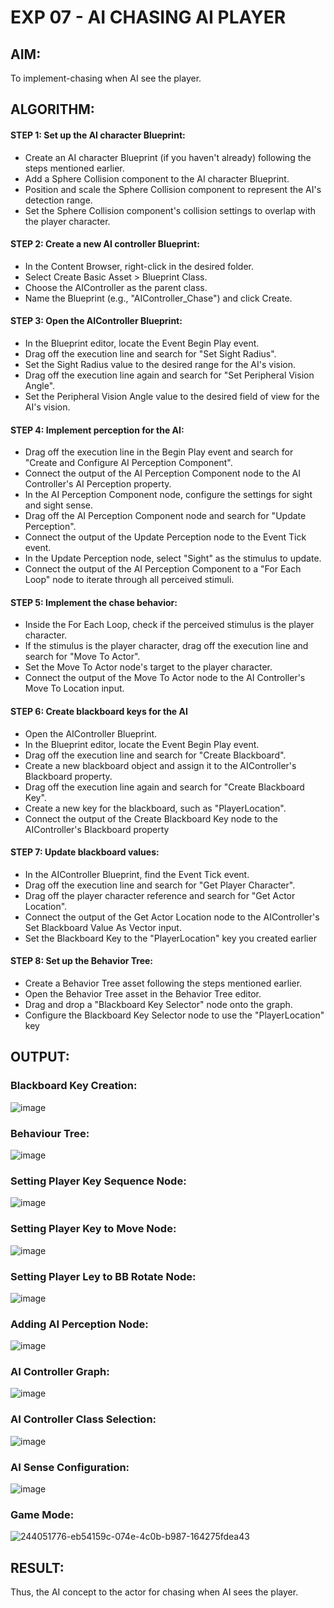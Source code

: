 # EXP 07 - AI CHASING AI PLAYER

## AIM:
To implement-chasing when AI see the player.

## ALGORITHM: 

#### STEP 1: Set up the AI character Blueprint:

* Create an AI character Blueprint (if you haven't already) following the steps
mentioned earlier.
* Add a Sphere Collision component to the AI character Blueprint.
* Position and scale the Sphere Collision component to represent the AI's
detection range.
* Set the Sphere Collision component's collision settings to overlap with the player
character.

#### STEP 2: Create a new AI controller Blueprint:

* In the Content Browser, right-click in the desired folder.
* Select Create Basic Asset > Blueprint Class.
* Choose the AIController as the parent class.
* Name the Blueprint (e.g., "AIController_Chase") and click Create.

#### STEP 3: Open the AIController Blueprint:

* In the Blueprint editor, locate the Event Begin Play event.
* Drag off the execution line and search for "Set Sight Radius".
* Set the Sight Radius value to the desired range for the AI's vision.
* Drag off the execution line again and search for "Set Peripheral Vision Angle".
* Set the Peripheral Vision Angle value to the desired field of view for the AI's
vision.

#### STEP 4: Implement perception for the AI:

* Drag off the execution line in the Begin Play event and search for "Create and
Configure AI Perception Component".
* Connect the output of the AI Perception Component node to the AI Controller's
AI Perception property.
* In the AI Perception Component node, configure the settings for sight and sight
sense.
* Drag off the AI Perception Component node and search for "Update Perception".
* Connect the output of the Update Perception node to the Event Tick event.
* In the Update Perception node, select "Sight" as the stimulus to update.
* Connect the output of the AI Perception Component to a "For Each Loop" node
to iterate through all perceived stimuli.

#### STEP 5: Implement the chase behavior:

* Inside the For Each Loop, check if the perceived stimulus is the player character.
* If the stimulus is the player character, drag off the execution line and search for
"Move To Actor".
* Set the Move To Actor node's target to the player character.
* Connect the output of the Move To Actor node to the AI Controller's Move To
Location input.

#### STEP 6: Create blackboard keys for the AI

* Open the AIController Blueprint.
* In the Blueprint editor, locate the Event Begin Play event.
* Drag off the execution line and search for "Create Blackboard".
* Create a new blackboard object and assign it to the AIController's Blackboard
property.
* Drag off the execution line again and search for "Create Blackboard Key".
* Create a new key for the blackboard, such as "PlayerLocation".
* Connect the output of the Create Blackboard Key node to the AIController's
Blackboard property

#### STEP 7: Update blackboard values:

* In the AIController Blueprint, find the Event Tick event.
* Drag off the execution line and search for "Get Player Character".
* Drag off the player character reference and search for "Get Actor Location".
* Connect the output of the Get Actor Location node to the AIController's Set
Blackboard Value As Vector input.
* Set the Blackboard Key to the "PlayerLocation" key you created earlier

#### STEP 8: Set up the Behavior Tree:

* Create a Behavior Tree asset following the steps mentioned earlier.
* Open the Behavior Tree asset in the Behavior Tree editor.
* Drag and drop a "Blackboard Key Selector" node onto the graph.
* Configure the Blackboard Key Selector node to use the "PlayerLocation" key

## OUTPUT:

### Blackboard Key Creation:
![image](https://github.com/Aashima02/AI-Chasing/assets/93427086/7c19ba1d-5b1c-44b0-a44f-272094eb64cc)

### Behaviour Tree:
![image](https://github.com/Aashima02/AI-Chasing/assets/93427086/6799604b-7362-4af0-adc9-f85ccb060f75)

### Setting Player Key Sequence Node:
![image](https://github.com/Aashima02/AI-Chasing/assets/93427086/98db37df-d330-4f0c-9f5f-24e6d00075eb)

### Setting Player Key to Move Node:
![image](https://github.com/Aashima02/AI-Chasing/assets/93427086/12fbf454-8053-4a20-96f3-f13e08352267)

### Setting Player Ley to BB Rotate Node:
![image](https://github.com/Aashima02/AI-Chasing/assets/93427086/03d05274-01f7-43a7-bfb0-29f3f6328894)

### Adding AI Perception Node:
![image](https://github.com/Aashima02/AI-Chasing/assets/93427086/00c816c9-3908-4cb6-a4a2-db95c495ba2a)

### AI Controller Graph:
![image](https://github.com/Aashima02/AI-Chasing/assets/93427086/5739e717-0306-4f75-8b80-9608b04b14c6)

### AI Controller Class Selection:
![image](https://github.com/Aashima02/AI-Chasing/assets/93427086/2580ab17-3562-4fba-a0bb-59309f9dcc85)

### AI Sense Configuration:
![image](https://github.com/Aashima02/AI-Chasing/assets/93427086/8eecc9da-2e7f-42e9-b13c-9bdf3b70f5ef)


### Game Mode:
![244051776-eb54159c-074e-4c0b-b987-164275fdea43](https://github.com/Aashima02/AI-Chasing/assets/93427086/ca34b75b-f144-445a-a689-8475ce1e0756)

## RESULT:

Thus, the AI concept to the actor for chasing when AI sees the player.






















